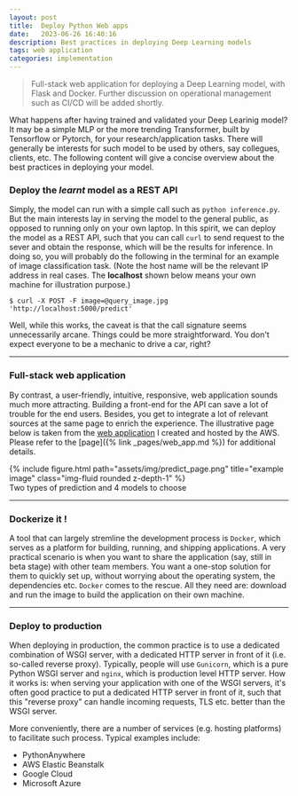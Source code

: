 ```yaml
---
layout: post
title:  Deploy Python Web apps
date:   2023-06-26 16:40:16
description: Best practices in deploying Deep Learning models 
tags: web application
categories: implementation
---
```


<blockquote>
    Full-stack web application for deploying a Deep Learning model, with Flask and Docker. Further discussion on operational management such as CI/CD will be added shortly.
</blockquote>

What happens after having trained and validated your Deep Learinig model? It may be a simple MLP or the more trending Transformer, built by Tensorflow or Pytorch, for your research/application tasks. There will generally be interests for such model to be used by others, say collegues, clients, etc. The following content will give a concise overview about the best practices in deploying your model.

### Deploy the *learnt* model as a REST API

Simply, the model can run with a simple call such as `python inference.py`. But the main interests lay in serving the model to the general public, as opposed to running only on your own laptop. In this spirit, we can deploy the model as a REST API, such that you can call `curl` to send request to the sever and obtain the response, which will be the results for inference. In doing so, you will probably do the following in the terminal for an example of image classification task. (Note the host name will be the relevant IP address in real cases. The **localhost** shown below means your own machine for illustration purpose.)

```shell
$ curl -X POST -F image=@query_image.jpg 'http://localhost:5000/predict'
```

Well, while this works, the caveat is that the call signature seems unnecessarily arcane. Things could be more straightforward. You don't expect everyone to be a mechanic to drive a car, right?

<hr>

### Full-stack web application

By contrast, a user-friendly, intuitive, responsive, web application sounds much more attracting. Building a front-end for the API can save a lot of trouble for the end users. Besides, you get to integrate a lot of relevant sources at the same page to enrich the experience. The illustrative page below is taken from the [web application](http://18.169.51.60/) I created and hosted by the AWS. Please refer to the [page]({% link _pages/web_app.md %}) for additional details.

<div class="row">
    <div class="col-sm mt-3 mt-md-0">
        {% include figure.html path="assets/img/predict_page.png" title="example image" class="img-fluid rounded z-depth-1" %}
    </div>
</div>
<div class="caption">
    Two types of prediction and 4 models to choose
</div>

<hr>

### Dockerize it !

A tool that can largely stremline the development process is `Docker`, which serves as a platform for building, running, and shipping applications. A very practical scenario is when you want to share the application (say, still in beta stage) with other team members. You want a one-stop solution for them to quickly set up, without worrying about the operating system, the dependencies etc. `Docker` comes to the rescue. All they need are: download and run the image to build the application on their own machine.


<hr>

### Deploy to production 

When deploying in production, the common practice is to use a dedicated combination of WSGI server, with a dedicated HTTP server in front of it (i.e. so-called reverse proxy). Typically, people will use `Gunicorn`, which is a pure Python WSGI server and `nginx`, which is production level HTTP server. How it works is: when serving your application with one of the WSGI servers, it's often good practice to put a dedicated HTTP server in front of it, such that this "reverse proxy" can handle incoming requests, TLS etc. better than the WSGI server.

More conveniently, there are a number of services (e.g. hosting platforms) to facilitate such process. Typical examples include:

<ul>
    <li>PythonAnywhere</li>
    <li>AWS Elastic Beanstalk</li>
    <li>Google Cloud</li>
    <li>Microsoft Azure</li>
</ul>